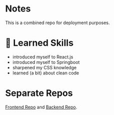 # Notes
This is a combined repo for deployment purposes.

# 🍃 Learned Skills
- introduced myself to React.js
- introduced myself to Springboot
- sharpened my CSS knowledge
- learned (a bit) about clean code

# Separate Repos
[Frontend Repo](https://github.com/32111jl/Wordhunt-Frontend) and [Backend Repo](https://github.com/32111jl/Wordhunt-Backend).
